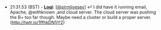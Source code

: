 * <a id="21:31.53">21:31.53 (BST)</a> - __[Loqi](https://github.com/Loqi)__: [<a href="https://twitter.com/sirmlivesey">@sirmlivesey</a>] ↩️ I did have it running email, Apache, @withknown ,and cloud server. The cloud server was pushing the B+ too far though. Maybe need a cluster or build a proper server. (http://twtr.io/1ffhkDN1jY2)
